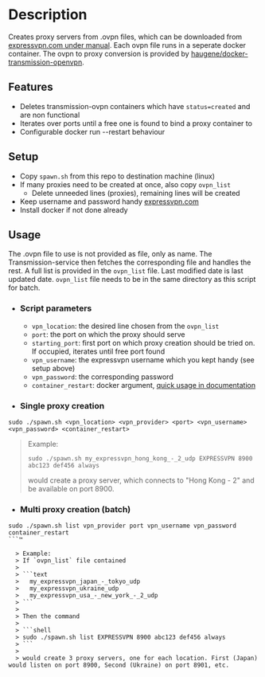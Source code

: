 # Description

Creates proxy servers from .ovpn files, which can be downloaded from [expressvpn.com under manual](https://www.expressvpn.com/setup#manual).
Each ovpn file runs in a seperate docker container. The ovpn to proxy conversion is provided by [haugene/docker-transmission-openvpn](https://github.com/haugene/docker-transmission-openvpn).

## Features

- Deletes transmission-ovpn containers which have `status=created` and are non functional
- Iterates over ports until a free one is found to bind a proxy container to
- Configurable docker run --restart behaviour

## Setup

- Copy `spawn.sh` from this repo to destination machine (linux)  
- If many proxies need to be created at once, also copy `ovpn_list`  
  - Delete unneeded lines (proxies), remaining lines will be created
- Keep username and password handy [expressvpn.com](https://www.expressvpn.com/setup#manual)
- Install docker if not done already

## Usage

The .ovpn file to use is not provided as file, only as name. The Transmission-service then fetches the corresponding file and handles the rest. A full list is provided in the `ovpn_list` file. Last modified date is last updated date. `ovpn_list` file needs to be in the same directory as this script for batch.

- ### Script parameters

  - `vpn_location`: the desired line chosen from the `ovpn_list`
  - `port`: the port on which the proxy should serve
  - `starting_port`: first port on which proxy creation should be tried on. If occupied, iterates until free port found
  - `vpn_username`: the expressvpn username which you kept handy (see setup above)
  - `vpn_password`: the corresponding password
  - `container_restart`: docker argument, [quick usage in documentation](https://docs.docker.com/config/containers/start-containers-automatically/)

- ### Single proxy creation

```shell
sudo ./spawn.sh <vpn_location> <vpn_provider> <port> <vpn_username> <vpn_password> <container_restart>
```

  > Example:
  >
  > ```shell
  > sudo ./spawn.sh my_expressvpn_hong_kong_-_2_udp EXPRESSVPN 8900 abc123 def456 always
  > ```
  >
  > would create a proxy server, which connects to "Hong Kong - 2" and be available on port 8900.

- ### Multi proxy creation (batch)  

```shell
sudo ./spawn.sh list vpn_provider port vpn_username vpn_password container_restart
```™

  > Example:  
  > If `ovpn_list` file contained
  >
  > ```text
  >   my_expressvpn_japan_-_tokyo_udp
  >   my_expressvpn_ukraine_udp
  >   my_expressvpn_usa_-_new_york_-_2_udp
  > ```
  >
  > Then the command
  >
  > ```shell
  > sudo ./spawn.sh list EXPRESSVPN 8900 abc123 def456 always
  > ```
  >
  > would create 3 proxy servers, one for each location. First (Japan) would listen on port 8900, Second (Ukraine) on port 8901, etc.
